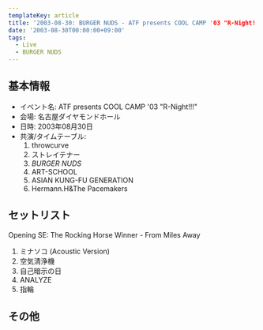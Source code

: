 ```yaml
---
templateKey: article
title: '2003-08-30: BURGER NUDS - ATF presents COOL CAMP '03 "R-Night!!!" at 名古屋ダイヤモンドホール'
date: '2003-08-30T00:00:00+09:00'
tags:
  - Live
  - BURGER NUDS
---
```

## 基本情報

* イベント名: ATF presents COOL CAMP '03 "R-Night!!!"
* 会場: 名古屋ダイヤモンドホール
* 日時: 2003年08月30日
* 共演/タイムテーブル:
  1. throwcurve
  1. ストレイテナー
  1. *BURGER NUDS*
  1. ART-SCHOOL
  1. ASIAN KUNG-FU GENERATION
  1. Hermann.H&The Pacemakers

## セットリスト

Opening SE: The Rocking Horse Winner - From Miles Away

  1. ミナソコ (Acoustic Version)
  1. 空気清浄機
  1. 自己暗示の日
  1. ANALYZE
  1. 指輪

## その他

